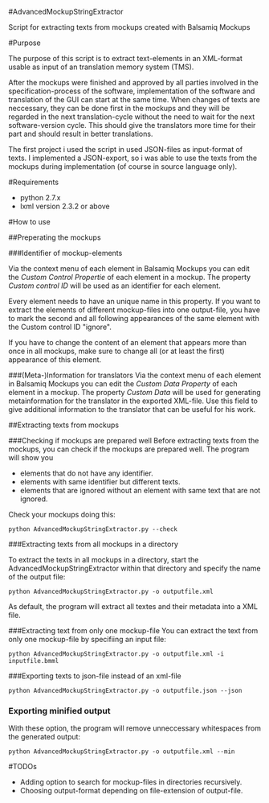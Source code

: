 #AdvancedMockupStringExtractor

Script for extracting texts from mockups created with Balsamiq Mockups

#Purpose

The purpose of this script is to extract text-elements in an XML-format
usable as input of an translation memory system (TMS).

After the mockups were finished and approved by all parties involved in
the specification-process of the software, implementation of the software
and translation of the GUI can start at the same time.
When changes of texts are neccessary, they can be done first in the mockups
and they will be regarded in the next translation-cycle without the need to
wait for the next software-version cycle.
This should give the translators more time for their part and should result
in better translations.

The first project i used the script in used JSON-files as input-format of
texts. I implemented a JSON-export, so i was able to use the texts from the
mockups during implementation (of course in source language only).

#Requirements
* python 2.7.x
* lxml version 2.3.2 or above

#How to use

##Preperating the mockups

###Identifier of mockup-elements

Via the context menu of each element in Balsamiq Mockups you can edit the
*Custom Control Propertie* of each element in a mockup. The property
*Custom control ID* will be used as an identifier for each element.

Every element needs to have an unique name in this property. If you want
to extract the elements of different mockup-files into one output-file, you
have to mark the second and all following appearances of the same element
with the Custom control ID "ignore".

If you have to change the content of an element that appears more than
once in all mockups, make sure to change all (or at least the first) appearance
of this element.

###(Meta-)Information for translators
Via the context menu of each element in Balsamiq Mockups you can edit the
*Custom Data Property* of each element in a mockup. The property
*Custom Data* will be used for generating metainformation for the translator in
the exported XML-file. Use this field to give additional information to the
translator that can be useful for his work.

##Extracting texts from mockups

###Checking if mockups are prepared well
Before extracting texts from the mockups, you can check if the mockups are prepared
well. The program will show you

* elements that do not have any identifier.
* elements with same identifier but different texts.
* elements that are ignored without an element with same text that are not ignored.

Check your mockups doing this:

    python AdvancedMockupStringExtractor.py --check

###Extracting texts from all mockups in a directory 

To extract the texts in all mockups in a directory, start the AdvancedMockupStringExtractor
within that directory and specify the name of the output file:

    python AdvancedMockupStringExtractor.py -o outputfile.xml

As default, the program will extract all textes and their metadata into a
XML file.

###Extracting text from only one mockup-file
You can extract the text from only one mockup-file by specifiing an input file:

    python AdvancedMockupStringExtractor.py -o outputfile.xml -i inputfile.bmml

###Exporting texts to json-file instead of an xml-file

    python AdvancedMockupStringExtractor.py -o outputfile.json --json

### Exporting minified output
With these option, the program will remove unneccessary whitespaces from the generated output:

    python AdvancedMockupStringExtractor.py -o outputfile.xml --min

#TODOs
* Adding option to search for mockup-files in directories recursively.
* Choosing output-format depending on file-extension of output-file.
